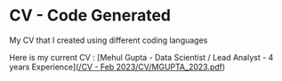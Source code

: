 # CV - Code Generated
 My CV that I created using different coding languages


Here is my current CV :
[Mehul Gupta - Data Scientist / Lead Analyst - 4 years Experience]([/CV - Feb 2023/CV/MGUPTA_2023.pdf](https://github.com/Mehul-Gupta-SMH/CV---Code-Generated/blob/main/CV%20-%20Feb%202023/CV/MGUPTA_2023.pdf))
